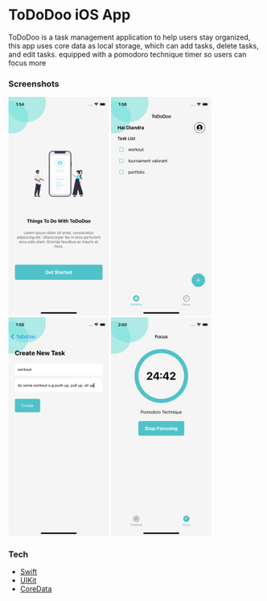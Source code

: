 # ToDoDoo iOS App #
ToDoDoo is a task management application to help users stay organized, this app uses core data as local storage, which can add tasks, delete tasks, and edit tasks. 
equipped with a pomodoro technique timer so users can focus more

### Screenshots ###
<img src="Screenshots/1.png" width="200"> <img src="Screenshots/3.png" width="200"> <img src="Screenshots/2.png" width="200"> <img src="Screenshots/6.png" width="200">

### Tech ###
* [Swift](https://developer.apple.com/swift/)
* [UIKit](https://developer.apple.com/documentation/uikit)
* [CoreData](https://developer.apple.com/documentation/coredata)
